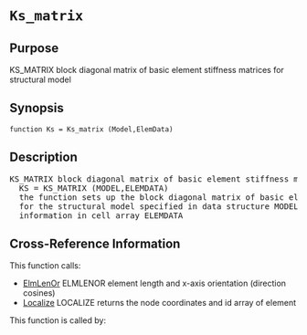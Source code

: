 
<!-- <a name="_top"></a>
<div><a href="../../../_index.md">Home</a> &gt;  <a href="#">latest</a> &gt; <a href="#">Introspection</a> &gt; <a href="_index.md">Structure</a> &gt; Ks_matrix.m</div> -->

<!--<table width="100%"><tr><td align="left"><a href="../../../_index.md"><img alt="<" border="0" src="../../../left.png">&nbsp;Master index</a></td>
<td align="right"><a href="_index.md">Index for latest\Introspection\Structure&nbsp;<img alt=">" border="0" src="../../../right.png"></a></td></tr></table>-->
# `Ks_matrix`
<!-- <h1>Ks_matrix
</h1> -->

## <a name="_name"></a>Purpose

<!-- <h2 id="purpose"><a name="_name"></a>Purpose</h2> -->

KS_MATRIX block diagonal matrix of basic element stiffness matrices for structural model

<!-- <div class="box"><strong>KS_MATRIX block diagonal matrix of basic element stiffness matrices for structural model</strong></div> -->

## <a name="_synopsis"></a>Synopsis

`function Ks = Ks_matrix (Model,ElemData)` 
## <a name="_description"></a>Description

<pre class="comment">KS_MATRIX block diagonal matrix of basic element stiffness matrices for structural model
  KS = KS_MATRIX (MODEL,ELEMDATA)
  the function sets up the block diagonal matrix of basic element stiffness matrices KS
  for the structural model specified in data structure MODEL with element property
  information in cell array ELEMDATA</pre>
<!-- <div class="fragment"><pre class="comment">KS_MATRIX block diagonal matrix of basic element stiffness matrices for structural model
  KS = KS_MATRIX (MODEL,ELEMDATA)
  the function sets up the block diagonal matrix of basic element stiffness matrices KS
  for the structural model specified in data structure MODEL with element property
  information in cell array ELEMDATA</pre></div> -->

<!-- crossreference -->
## <a name="_cross"></a>Cross-Reference Information

This function calls:
<ul style="list-style-image:url(../../../matlabicon.gif)">
<li><a href="../../../latest/Introspection/Frame/ElmLenOr" class="code" title="function [L,dcx] = ElmLenOr (xyz)">ElmLenOr</a>	ELMLENOR element length and x-axis orientation (direction cosines)</li><li><a href="../../../latest/Introspection/Frame/Localize" class="code" title="function [xyz,id] = Localize (Model,el)">Localize</a>	LOCALIZE returns the node coordinates and id array of element</li></ul>
This function is called by:
<ul style="list-style-image:url(../../../matlabicon.gif)">
</ul>
<!-- crossreference -->




<!-- <hr><address>Generated on Sun 20-Dec-2020 19:28:50 by <strong><a href="http://www.artefact.tk/software/matlab/m2html/" title="Matlab Documentation in HTML">m2html</a></strong> &copy; 2005</address> -->